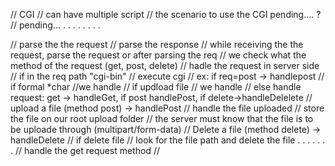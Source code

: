 // CGI
// can have multiple script
// the scenario to use the CGI pending.... ?
// pending...
.
.
.
.
.
.
.
.

// parse the the request
// parse the response
   // while receiving the the request, parse the request or after parsing the req
   // we check what the method of the request (get, post, delete)
   // hadle the request in server side
        // if in the req path "cgi-bin"
            // execute cgi
	            // ex: if req=post -> handlepost
	                // if formal *char
	                    //we handle
	                // if updload file
	                    // we handle
        // else handle request: get -> handleGet, if post handlePost, if delete->handleDelelete
	    // upload a file (method post) -> handlePost
	        // handle the file uploaded
	            // store the file on our root upload folder
	            // the server must know that the file is to be uploade through (multipart/form-data)
		// Delete a file (method delete) -> handleDelete
			// if delete file
				// look for the file path and delete the file
.
.
.
.
.
.
.
// handle the get request method
// 